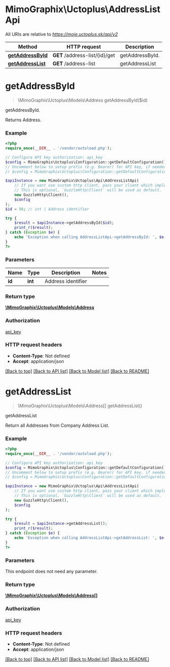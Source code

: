 # MimoGraphix\Uctoplus\AddressListApi

All URIs are relative to *https://moje.uctoplus.sk/api/v2*

Method | HTTP request | Description
------------- | ------------- | -------------
[**getAddressById**](AddressListApi.md#getAddressById) | **GET** /address-list/{id}/get | getAddressById.
[**getAddressList**](AddressListApi.md#getAddressList) | **GET** /address-list | getAddressList


# **getAddressById**
> \MimoGraphix\Uctoplus\Models\Address getAddressById($id)

getAddressById.

Returns Address.

### Example
```php
<?php
require_once(__DIR__ . '/vendor/autoload.php');

// Configure API key authorization: api_key
$config = MimoGraphix\Uctoplus\Configuration::getDefaultConfiguration()->setApiKey('api_key', 'YOUR_API_KEY');
// Uncomment below to setup prefix (e.g. Bearer) for API key, if needed
// $config = MimoGraphix\Uctoplus\Configuration::getDefaultConfiguration()->setApiKeyPrefix('api_key', 'Bearer');

$apiInstance = new MimoGraphix\Uctoplus\Api\AddressListApi(
    // If you want use custom http client, pass your client which implements `GuzzleHttp\ClientInterface`.
    // This is optional, `GuzzleHttp\Client` will be used as default.
    new GuzzleHttp\Client(),
    $config
);
$id = 56; // int | Address identifier

try {
    $result = $apiInstance->getAddressById($id);
    print_r($result);
} catch (Exception $e) {
    echo 'Exception when calling AddressListApi->getAddressById: ', $e->getMessage(), PHP_EOL;
}
?>
```

### Parameters

Name | Type | Description  | Notes
------------- | ------------- | ------------- | -------------
 **id** | **int**| Address identifier |

### Return type

[**\MimoGraphix\Uctoplus\Models\Address**](../Model/Address.md)

### Authorization

[api_key](../../README.md#api_key)

### HTTP request headers

 - **Content-Type**: Not defined
 - **Accept**: application/json

[[Back to top]](#) [[Back to API list]](../../README.md#documentation-for-api-endpoints) [[Back to Model list]](../../README.md#documentation-for-models) [[Back to README]](../../README.md)

# **getAddressList**
> \MimoGraphix\Uctoplus\Models\Address[] getAddressList()

getAddressList

Return all Addresses from Company Address List.

### Example
```php
<?php
require_once(__DIR__ . '/vendor/autoload.php');

// Configure API key authorization: api_key
$config = MimoGraphix\Uctoplus\Configuration::getDefaultConfiguration()->setApiKey('api_key', 'YOUR_API_KEY');
// Uncomment below to setup prefix (e.g. Bearer) for API key, if needed
// $config = MimoGraphix\Uctoplus\Configuration::getDefaultConfiguration()->setApiKeyPrefix('api_key', 'Bearer');

$apiInstance = new MimoGraphix\Uctoplus\Api\AddressListApi(
    // If you want use custom http client, pass your client which implements `GuzzleHttp\ClientInterface`.
    // This is optional, `GuzzleHttp\Client` will be used as default.
    new GuzzleHttp\Client(),
    $config
);

try {
    $result = $apiInstance->getAddressList();
    print_r($result);
} catch (Exception $e) {
    echo 'Exception when calling AddressListApi->getAddressList: ', $e->getMessage(), PHP_EOL;
}
?>
```

### Parameters
This endpoint does not need any parameter.

### Return type

[**\MimoGraphix\Uctoplus\Models\Address[]**](../Model/Address.md)

### Authorization

[api_key](../../README.md#api_key)

### HTTP request headers

 - **Content-Type**: Not defined
 - **Accept**: application/json

[[Back to top]](#) [[Back to API list]](../../README.md#documentation-for-api-endpoints) [[Back to Model list]](../../README.md#documentation-for-models) [[Back to README]](../../README.md)

